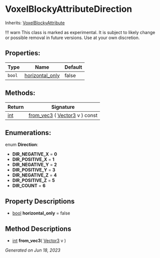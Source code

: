 # VoxelBlockyAttributeDirection

Inherits: [VoxelBlockyAttribute](VoxelBlockyAttribute.md)

!!! warn
    This class is marked as experimental. It is subject to likely change or possible removal in future versions. Use at your own discretion.


## Properties: 


Type    | Name                                   | Default 
------- | -------------------------------------- | --------
`bool`  | [horizontal_only](#i_horizontal_only)  | false   
<p></p>

## Methods: 


Return                                                                | Signature                                                                                                          
--------------------------------------------------------------------- | -------------------------------------------------------------------------------------------------------------------
[int](https://docs.godotengine.org/en/stable/classes/class_int.html)  | [from_vec3](#i_from_vec3) ( [Vector3](https://docs.godotengine.org/en/stable/classes/class_vector3.html) v ) const 
<p></p>

## Enumerations: 

enum **Direction**: 

- **DIR_NEGATIVE_X** = **0**
- **DIR_POSITIVE_X** = **1**
- **DIR_NEGATIVE_Y** = **2**
- **DIR_POSITIVE_Y** = **3**
- **DIR_NEGATIVE_Z** = **4**
- **DIR_POSITIVE_Z** = **5**
- **DIR_COUNT** = **6**


## Property Descriptions

- [bool](https://docs.godotengine.org/en/stable/classes/class_bool.html)<span id="i_horizontal_only"></span> **horizontal_only** = false


## Method Descriptions

- [int](https://docs.godotengine.org/en/stable/classes/class_int.html)<span id="i_from_vec3"></span> **from_vec3**( [Vector3](https://docs.godotengine.org/en/stable/classes/class_vector3.html) v ) 


_Generated on Jun 18, 2023_
